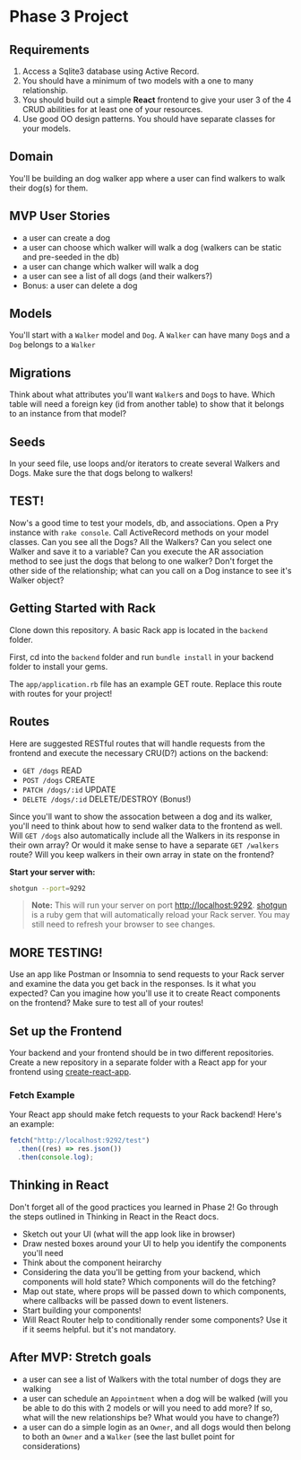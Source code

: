# Phase 3 Project

## Requirements

1. Access a Sqlite3 database using Active Record.
2. You should have a minimum of two models with a one to many relationship.
3. You should build out a simple **React** frontend to give your user 3 of the 4
   CRUD abilities for at least one of your resources. 
4. Use good OO design patterns. You should have separate classes for your
   models.

## Domain

You'll be building an dog walker app where a user can find walkers to walk their dog(s) for them.

## MVP User Stories
* a user can create a dog
* a user can choose which walker will walk a dog (walkers can be static and pre-seeded in the db)
* a user can change which walker will walk a dog
* a user can see a list of all dogs (and their walkers?)
* Bonus: a user can delete a dog

## Models

You'll start with a `Walker` model and `Dog`.  A `Walker` can have many `Dog`s and a `Dog` belongs to a `Walker`

## Migrations

Think about what attributes you'll want `Walker`s and `Dog`s to have. Which table will need a foreign key (id from another table) to show that it belongs to an instance from that model?

## Seeds

In your seed file, use loops and/or iterators to create several Walkers and Dogs. Make sure the that dogs belong to walkers!

## TEST!

Now's a good time to test your models, db, and associations.  Open a Pry instance with `rake console`.  Call ActiveRecord methods on your model classes.  Can you see all the Dogs?  All the Walkers?  Can you select one Walker and save it to a variable?  Can you execute the AR association method to see just the dogs that belong to one walker?  Don't forget the other side of the relationship; what can you call on a Dog instance to see it's Walker object?

## Getting Started with Rack

Clone down this repository. A basic Rack app is located in the `backend` folder.

First, cd into the `backend` folder and run `bundle install` in your backend
folder to install your gems.

The `app/application.rb` file has an example GET route. Replace this route with
routes for your project!

## Routes

Here are suggested RESTful routes that will handle requests from the frontend and execute the necessary CRU(D?) actions on the backend:

* `GET /dogs`  READ
* `POST /dogs` CREATE
* `PATCH /dogs/:id`  UPDATE
* `DELETE /dogs/:id` DELETE/DESTROY (Bonus!)

Since you'll want to show the assocation between a dog and its walker, you'll need to think about how to send walker data to the frontend as well.  Will `GET /dogs` also automatically include all the Walkers in its response in their own array? Or would it make sense to have a separate `GET /walkers` route? Will you keep walkers in their own array in state on the frontend?

**Start your server with:**

```sh
shotgun --port=9292
```

> **Note:** This will run your server on port
> [http://localhost:9292](http://localhost:9292).
> [shotgun](https://github.com/rtomayko/shotgun) is a ruby gem that will
> automatically reload your Rack server. You may still need to refresh your
> browser to see changes.

## MORE TESTING!

Use an app like Postman or Insomnia to send requests to your Rack server and examine the data you get back in the responses.  Is it what you expected? Can you imagine how you'll use it to create React components on the frontend?  Make sure to test all of your routes!

## Set up the Frontend

Your backend and your frontend should be in two different repositories. Create a
new repository in a separate folder with a React app for your frontend using
[create-react-app][].

### Fetch Example

Your React app should make fetch requests to your Rack backend! Here's an
example:

```js
fetch("http://localhost:9292/test")
  .then((res) => res.json())
  .then(console.log);
```

[create-react-app]: https://create-react-app.dev/docs/getting-started

## Thinking in React

Don't forget all of the good practices you learned in Phase 2!  Go through the steps outlined in Thinking in React in the React docs.
* Sketch out your UI (what will the app look like in browser)
* Draw nested boxes around your UI to help you identify the components you'll need
* Think about the component heirarchy
* Considering the data you'll be getting from your backend, which components will hold state? Which components will do the fetching?
* Map out state, where props will be passed down to which components, where callbacks will be passed down to event listeners.
* Start building your components!
* Will React Router help to conditionally render some components? Use it if it seems helpful. but it's not mandatory.

## After MVP: Stretch goals
* a user can see a list of Walkers with the total number of dogs they are walking
* a user can schedule an `Appointment` when a dog will be walked (will you be able to do this with 2 models or will you need to add more?  If so, what will the new relationships be?  What would you have to change?)
* a user can do a simple login as an `Owner`, and all dogs would then belong to both an `Owner` and a `Walker` (see the last bullet point for considerations)
